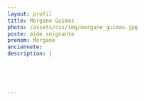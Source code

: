 ```yaml
---
layout: profil
title: Morgane Guimas
photo: /assets/css/img/morgane_guimas.jpg
poste: aide soignante
prenom: Morgane
anciennete: 
description: |
 

  

  
---
```

